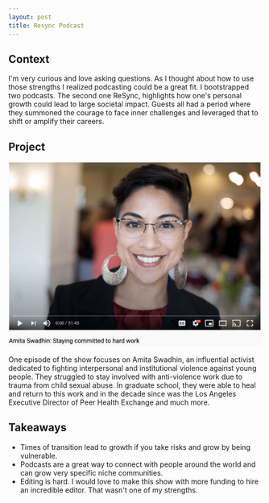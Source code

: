 ```yaml
---
layout: post
title: Resync Podcast
---
```


## Context

I'm very curious and love asking questions. As I thought about how to 
use those strengths I realized podcasting could be a great fit. I bootstrapped
two podcasts. The second one ReSync, highlights how one's personal
growth could lead to large societal impact. Guests all had a period where they 
summoned the courage to face inner challenges and leveraged that to shift or amplify their 
careers.

## Project

![Amita episode](/images/amita.png)

One episode of the show focuses on Amita Swadhin, an influential activist dedicated to fighting interpersonal 
and institutional violence against young people. They struggled to stay involved
with anti-violence work due to trauma from child sexual abuse. In graduate school,
they were able to heal and return to this work and in the decade since  was the Los Angeles Executive Director of Peer Health Exchange
and much more. 

## Takeaways

* Times of transition lead to growth if you take risks and grow by being vulnerable.
* Podcasts are a great way to connect with people around the world and can grow
very specific niche communities. 
* Editing is hard. I would love to make this show with more funding to hire an incredible 
editor. That wasn't one of my strengths.
